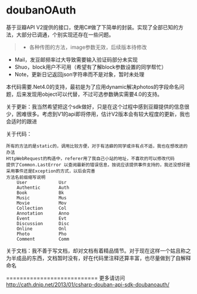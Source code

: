 # doubanOAuth

基于豆瓣API V2提供的接口，使用C#做了下简单的封装。实现了全部已知的方法，大部分已调通，个别实现还存在一些问题。

> + 各种传图的方法，image参数无效，后续版本待修改
  + Mail，发豆邮频率过大导致需要输入验证码部分未实现
  + Shuo，block用户不可用（希望有了解block参数设置的同学帮忙）
  + Note，更新日记返回json字符串而不是对象，暂时未处理
  
本代码需要.Net4.0的支持，最初是为了应用dynamic解决photos的字段命名问题，后来发现用object可以代替，不过可选参数确实需要4.0的支持。

关于更新：我当然希望把这个sdk做好，只是在这个过程中感到豆瓣提供的信息很少，困难很多。考虑到V1的api即将停用，估计V2版本会有较大程度的更新，我也会适时的跟进

关于代码：

    所有的方法的是static的，调用比较方便，对于有洁癖的同学或许有点不适，我也在想改进的办法
    HttpWebRequest的构造中，referer用了我自己小站的地址，不喜欢的可以修改代码
    提供了Common.LastError 以查阅最新的错误信息，按说应该提供事件支持的，我还没想好是采用事件还是Exception的方式，以后会完善
    方法名前缀缩写说明
        User            Usr
        Authentic       Auth
        Book            Bk
        Music           Mus
        Movie           Mov
        Collection      Col
        Annotation      Anno
        Event           Evt
        Discussion      Disc
        Online          Onl
        Photo           Pho
        Comment         Comm

关于文档：我不善于写文档，却对文档有着精品情节。对于现在这样一个姑且称之为半成品的东西，文档暂时没有，好在代码里注释还算丰富，也尽量做到了自解释命名

===========================
更多请访问 http://cath.dnip.net/2013/01/csharp-douban-api-sdk-doubanoauth/
